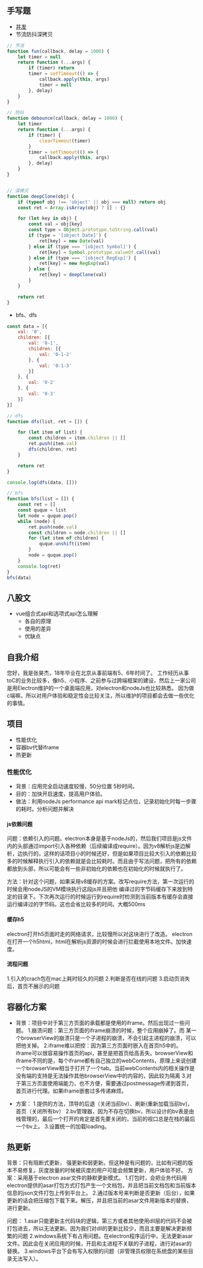 ## 手写题

- [并发](../code/1.手写题/2.并发.js)
- 节流防抖深拷贝
```js
// 节流
function fun(callback, delay = 1000) {
    let timer = null
    return function (...args) {
        if (timer) return
        timer = setTimeout(() => {
            callback.apply(this, args)
            timer = null
        }, delay)
    }
}

// 防抖
function debounce(callback, delay = 1000) {
    let timer
    return function (...args) {
        if (timer) {
            clearTimeout(timer)
        }
        timer = setTimeout(() => {
            callback.apply(this, args)
        }, delay)
    }
}


// 深拷贝
function deepClone(obj) {
    if (typeof obj !== 'object' || obj === null) return obj
    const ret = Array.isArray(obj) ? [] : {}

    for (let key in obj) {
        const val = obj[key]
        const type = Object.prototype.toString.call(val)
        if (type = '[object Date]') {
            ret[key] = new Date(val)
        } else if (type === '[object Symbol]') {
            ret[key] = Symbol.prototype.valueOf.call(val)
        } else if (type === '[object RegExp]') {
            ret[key] = new RegExp(val)
        } else {
            ret[key] = deepClone(val)
        }
    }

    return ret
}
```

- bfs、dfs
```js
const data = [{
    val: '0',
    children: [{
        val: '0-1',
        children: [{
            val: '0-1-2'
        }, {
            val: '0-1-3'
        }]
    }, {
        val: '0-2'
    }, {
        val: '0-3'
    }]
}]

// dfs
function dfs(list, ret = []) {

    for (let item of list) {
        const children = item.children || []
        ret.push(item.val)
        dfs(children, ret)
    }

    return ret
}

console.log(dfs(data, []))

// bfs
function bfs(list = []) {
    const ret = []
    const quque = list
    let node = quque.pop()
    while (node) {
        ret.push(node.val)
        const children = node.children || []
        for (let item of children) {
            quque.unshift(item)
        }
        node = quque.pop()
    }
    console.log(ret)
}
bfs(data)
```

## 八股文
- vue组合式api和选项式api怎么理解
    - 各自的原理
    - 使用的差异
    - 优缺点

## 自我介绍
您好，我是张昊杰，18年毕业在北京从事前端有5、6年时间了。
    工作经历从事toC的业务比较多，像h5、小程序、之前参与过跨端框架的建设，然后上一家公司是用Electron维护的一个桌面端应用，对electron和nodeJs也比较熟悉。
    因为做c端嘛，所以对用户体验和稳定性会比较关注，所以维护的项目都会去做一些优化的事情。


## 项目
- 性能优化
- 容器bv代替iframe
- 热更新

### 性能优化
- 背景：应用完全启动速度较慢，50分位置 5秒时间。
- 目的：加快开启速度，提高用户体验。
- 做法：利用nodeJs performance api mark标记点位，记录初始化时每一步骤的耗时。分析问题并解决

#### js依赖问题
问题：依赖引入的问题。electron本身是基于nodeJs的，然后我们项目是js文件内的头部通过import引入各种依赖（后续编译成require）。因为v8解析js是边解析，边执行的，这样的话项目小的时候还好，但是如果项目比较大引入的依赖比较多的时候解释执行引入的依赖就是会比较耗时。而且由于写法问题，把所有的依赖都放到头部，所以可能会有一些非初始化的依赖也在初始化的时候就执行了。
    
方法：针对这个问题，如果采用v8缓存的方案。改写require方法，第一次运行的时候会用nodeJS的VM模块执行这段js并且把他 编译过的字节码缓存下来放到特定的目录下。下次再次运行的时候运行到require时检测到当前版本有缓存会直接运行编译过的字节码。这也会省比较多的时间。大概500ms

#### 缓存h5
electron打开h5页面时走的网络请求，比较慢所以对这块进行了改造。
electron在打开一个h5html，html在解析js资源的时候会进行拦截使用本地文件。加快速度。

#### 流程问题
1.引入的crach包在mac上耗时较久的问题
2.判断是否在线的问题
3.启动页消失后，首页不展示的问题


## 容器化方案
- 背景：项目中对于第三方页面的承载都是使用的iframe。然后出现过一些问题。
1.崩溃问题：第三方页面的iframe崩溃的时候，整个应用崩掉了。而 某一个browserView的崩溃只是一个子进程的崩溃，不会引起主进程的崩溃，可以把他关掉。
2.iframe难以把控：因为第三方页面时嵌入在首页h5中的。iframe可以很容易操作首页的api，甚至是把首页给高丢失。browserView和iframe不同的是，每个iframe都有自己独立的webContents，原理上来说创建一个browserView相当于打开了一个tab。当前webContents内的相关操作是没有端的支持是无法操作其他browserView中的内容的，因此较为隔离
3.对于第三方页面使用端能力，也不方便，需要通过postmessage传递到首页，首页进行代理。如果iframe嵌套过多传递麻烦。

- 方案：
1.提供的方法，顶导的后退（关闭当前bv）、刷新(重新加载当前bv)，首页（关闭所有bv）
2.bv管理器，因为不存在切换bv，所以设计的bv表是由栈管理的，最后一个打开的肯定是首先要关闭的，当前的视口总是在栈的最后一个bv上。
3.设置统一的加载loading。



## 热更新
背景：只有阻断式更新， 强更新和弱更新。但这种是有问题的，比如有问题的版本不易修复。灰度放量的时候被灰度的用户可能会频繁更新，用户体验不好。
方案：采用基于electron  asar文件的静默更新模式。
1.打包时，会把业务代码用electron提供的asar打包方式打包产生一个文档包，并且把当前文档包和当前版本信息的json文件打包上传到平台上。
2.通过版本号来判断是否更新（后台），如果更新的话会把压缩包下载下来。解压，并且把当前的asar文件用新版本的替换，进行更新。

问题：
1.asar只能更新主代码块的逻辑，第三方或者其他使用dll层的代码不会被打包进去，所以无法更新。因为我们对dll的更新比较少，而且主要是解决更新频繁的问题
2.windows系统下有占用问题。在electron程序运行中，无法更新asar文件。因此会在关闭应用的时候，开启和主进程不关联的子进程，进行对asar的替换。
3.windows平台下会有写入权限的问题（非管理员权限在系统盘的某些目录无法写入）。




